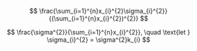 $$
\frac{\sum_{i=1}^{n}x_{i}^{2}\sigma_{i}^{2}}{(\sum_{i=1}^{n}x_{i}^{2})^{2}}
$$

$$
\frac{\sigma^{2}}{\sum_{i=1}^{n}x_{i}^{2}}, \quad  \text{let } \sigma_{i}^{2} = \sigma^{2}k_{i}
$$